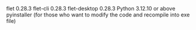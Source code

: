flet 0.28.3
flet-cli 0.28.3
flet-desktop 0.28.3
Python 3.12.10 or above
pyinstaller (for those who want to modify the code and recompile into exe file)
